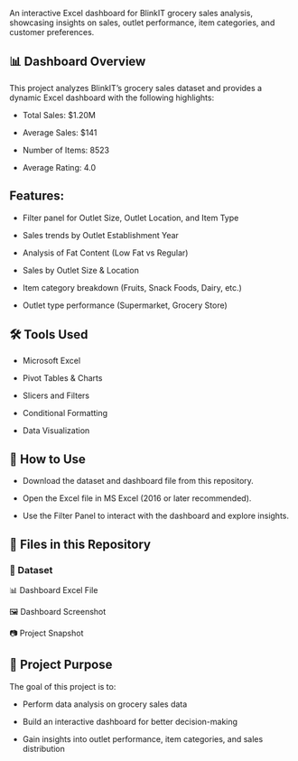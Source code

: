 An interactive Excel dashboard for BlinkIT grocery sales analysis, showcasing insights on sales, outlet performance, item categories, and customer preferences.

## 📊 Dashboard Overview

This project analyzes BlinkIT’s grocery sales dataset and provides a dynamic Excel dashboard with the following highlights:

- Total Sales: $1.20M

- Average Sales: $141

- Number of Items: 8523

- Average Rating: 4.0

## Features:

- Filter panel for Outlet Size, Outlet Location, and Item Type

- Sales trends by Outlet Establishment Year

- Analysis of Fat Content (Low Fat vs Regular)

- Sales by Outlet Size & Location

- Item category breakdown (Fruits, Snack Foods, Dairy, etc.)

- Outlet type performance (Supermarket, Grocery Store)

## 🛠 Tools Used

- Microsoft Excel

- Pivot Tables & Charts

- Slicers and Filters

- Conditional Formatting

- Data Visualization

## 🚀 How to Use

- Download the dataset and dashboard file from this repository.

- Open the Excel file in MS Excel (2016 or later recommended).

- Use the Filter Panel to interact with the dashboard and explore insights.

## 📂 Files in this Repository

### 📑 Dataset

📊 Dashboard Excel File

🖼 Dashboard Screenshot

📷 Project Snapshot

## 📌 Project Purpose

The goal of this project is to:

- Perform data analysis on grocery sales data

- Build an interactive dashboard for better decision-making

- Gain insights into outlet performance, item categories, and sales distribution
